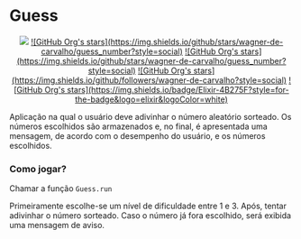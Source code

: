 # Guess

<div align="center">
    <img src=https://img.shields.io/badge/status-development-orange"/>
     <a href="">![GitHub Org's stars](https://img.shields.io/github/stars/wagner-de-carvalho/guess_number?style=social)</a>
     <a href="">![GitHub Org's stars](https://img.shields.io/github/stars/wagner-de-carvalho/guess_number?style=social)</a>
     <a href="">![GitHub Org's stars](https://img.shields.io/github/followers/wagner-de-carvalho?style=social)</a>
     <a href="">![GitHub Org's stars](https://img.shields.io/badge/Elixir-4B275F?style=for-the-badge&logo=elixir&logoColor=white)</a>
</div>
       
Aplicação na qual o usuário deve adivinhar o número aleatório sorteado. Os números escolhidos são armazenados e, no final, é apresentada uma mensagem, de acordo com o desempenho do usuário, e os números escolhidos.

### Como jogar?
Chamar a função `Guess.run` 

Primeiramente escolhe-se um nível de dificuldade entre 1 e 3. Após, tentar adivinhar o número sorteado. Caso o número já fora escolhido, será exibida uma mensagem de aviso.

